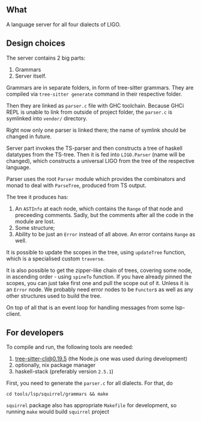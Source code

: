 
## What

A language server for all four dialects of LIGO.

## Design choices

The server contains 2 big parts:
1) Grammars
2) Server itself.

Grammars are in separate folders, in form of tree-sitter grammars.
They are compiled via `tree-sitter generate` command in their respective folder.

Then they are linked as `parser.c` file with GHC toolchain.
Because GHCi REPL is unable to link from outside of project folder, the `parser.c` is
symlinked into `vendor/` directory.

Right now only one parser is linked there; the name of symlink should be changed
in future.

Server part invokes the TS-parser and then constructs a tree of haskell datatypes
from the TS-tree. Then it is fed into `LIGO.Parser` (name will be changed), which
constructs a universal LIGO from the tree of the respective language.

Parser uses the root `Parser` module which provides the combinators and monad
to deal with `ParseTree`, produced from TS output.

The tree it produces has:
1) An `ASTInfo` at each node, which contains the `Range` of that node and
   preceeding comments. Sadly, but the comments after all the code in the module
   are lost.
2) Some structure;
3) Ability to be just an `Error` instead of all above. An error contains `Range`
   as well.

It is possible to update the scopes in the tree, using `updateTree` function,
which is a specialised custom `traverse`.

It is also possible to get the zipper-like chain of trees, covering some node,
in ascending order - using `spineTo` function. If you have already pinned
the scopes, you can just take first one and pull the scope out of it. Unless
it is an `Error` node. We probably need error nodes to be `Functor`s
as well as any other structures used to build the tree.

On top of all that is an event loop for handling messages from some lsp-client.

## For developers

To compile and run, the following tools are needed:

1) tree-sitter-cli@0.19.5 (the Node.js one was used during development)
2) optionally, nix package manager
3) haskell-stack (preferably version `2.5.1`)

First, you need to generate the `parser.c` for all dialects.
For that, do

```
cd tools/lsp/squirrel/grammars && make
```

`squirrel` package also has appropriate `Makefile` for development, so running `make`
would build `squirrel` project

